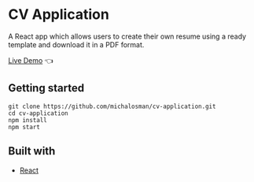 # CV Application

A React app which allows users to create their own resume using a ready template and download it in a PDF format.

[Live Demo](https://ezequiel-ce.github.io/cv-maker/) :point_left:

## Getting started

```
git clone https://github.com/michalosman/cv-application.git
cd cv-application
npm install
npm start
```

## Built with

- [React](https://reactjs.org/)
